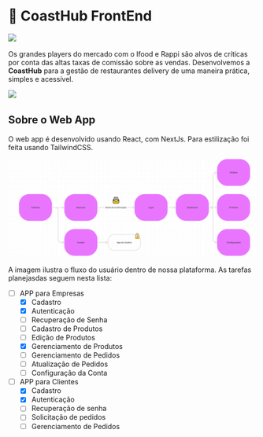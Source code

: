 #  🌊  CoastHub FrontEnd

![](https://media.giphy.com/media/PO4RFynwzv9d4PF0ge/giphy.gif?cid=790b761128d3d70425b79a743802c2bd3e1236ce354ecb6a&rid=giphy.gif&ct=g)

Os grandes players do mercado com o Ifood e Rappi são alvos de críticas por conta das altas taxas de comissão sobre as vendas. Desenvolvemos a **CoastHub** para a gestão de restaurantes delivery de uma maneira prática, simples e acessível. 

![](https://media.giphy.com/media/rXRJOPx1DvQRD02O23/giphy.gif?cid=790b7611602a28a6ab9d813b6d49d9c099190e62f2793cb9&rid=giphy.gif&ct=g)


## Sobre o Web App
O web app é desenvolvido usando React, com NextJs. Para estilização foi feita usando TailwindCSS. 

![](./public/userFlow.png)

A imagem ilustra o fluxo do usuário dentro de nossa plataforma. As tarefas planejasdas seguem nesta lista:

- [ ] APP para Empresas
  - [X] Cadastro
  - [X] Autenticação
  - [ ] Recuperação de Senha
  - [ ] Cadastro de Produtos
  - [ ] Edição de Produtos
  - [X] Gerenciamento de Produtos
  - [ ] Gerenciamento de Pedidos
  - [ ] Atualização de Pedidos
  - [ ] Configuração da Conta

- [ ] APP para Clientes
  - [X] Cadastro
  - [X] Autenticação
  - [ ] Recuperação de senha
  - [ ] Solicitação de pedidos
  - [ ] Gerenciamento de Pedidos
